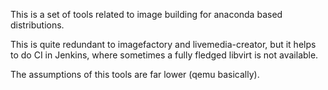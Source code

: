 This is a set of tools related to image building for anaconda based
distributions.

This is quite redundant to imagefactory and livemedia-creator, but it
helps to do CI in Jenkins, where sometimes a fully fledged libvirt
is not available.

The assumptions of this tools are far lower (qemu basically).
